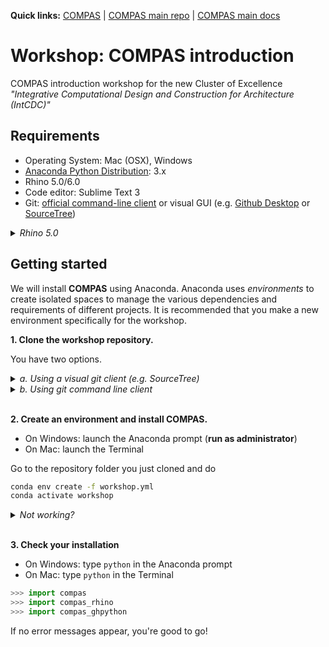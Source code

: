 **Quick links:** [COMPAS](https://compas-dev.github.io) | [COMPAS main repo](https://github.com/compas-dev/compas) | [COMPAS main docs](https://compas-dev.github.io/main/)

# Workshop: COMPAS introduction

COMPAS introduction workshop for the new Cluster of Excellence *"Integrative Computational Design and Construction for Architecture (IntCDC)"*

## Requirements

* Operating System: Mac (OSX), Windows
* [Anaconda Python Distribution](https://www.anaconda.com/download/): 3.x
* Rhino 5.0/6.0
* Code editor: Sublime Text 3
* Git: [official command-line client](https://git-scm.com/) or visual GUI (e.g. [Github Desktop](https://desktop.github.com/) or [SourceTree](https://www.sourcetreeapp.com/))

<details><summary><i>Rhino 5.0</i></summary>
If you use Rhino 5.0, make sure to install the following

* [Grasshopper](https://www.grasshopper3d.com/)
* [GHPython](https://www.food4rhino.com/app/ghpython)
* [IronPython 2.7.5](https://github.com/IronLanguages/main/releases/tag/ipy-2.7.5) ([see here for details about this manual update](https://compas-dev.github.io/main/environments/rhino.html#ironpython-1)).

</details>

## Getting started

We will install **COMPAS** using Anaconda.
Anaconda uses *environments* to create isolated spaces to manage the various dependencies and requirements of different projects.
It is recommended that you make a new environment specifically for the workshop.

**1. Clone the workshop repository.**

You have two options.

<details><summary><i>a. Using a visual git client (e.g. SourceTree)</i></summary>

* Go to "File -> Clone / New"
* Select "Clone from URL"
* Provide the source URL: `https://github.com/BlockResearchGroup/WS_cluster.git`
* Provide a destination path (i.e. the folder where you wish to place all workshop material)

</details>

<details><summary><i>b. Using git command line client</i></summary>

* On Windows: launch the Anaconda Prompt
* On Mac: launch the Terminal
* Go to the destination folder where you wish to place all the workshop material
* Run `git clone https://github.com/BlockResearchGroup/WS_cluster.git`

</details><br />

**2. Create an environment and install COMPAS.**

* On Windows: launch the Anaconda prompt (**run as administrator**)
* On Mac: launch the Terminal

Go to the repository folder you just cloned and do

```bash
conda env create -f workshop.yml
conda activate workshop
```

<details><summary><i>Not working?</i></summary>

Make sure you really changed into the repository folder.
For example, if you cloned the repository into a folder called `Code` in your home directory,
you should type:

* On Mac: ```cd ~/Code/WS_cluster```
* On Windows: ```cd %USERPROFILE%\Code\WS_cluster```

</details><br />

**3. Check your installation**

* On Windows: type `python` in the Anaconda prompt
* On Mac: type `python` in the Terminal

```python
>>> import compas
>>> import compas_rhino
>>> import compas_ghpython
```

If no error messages appear, you're good to go!